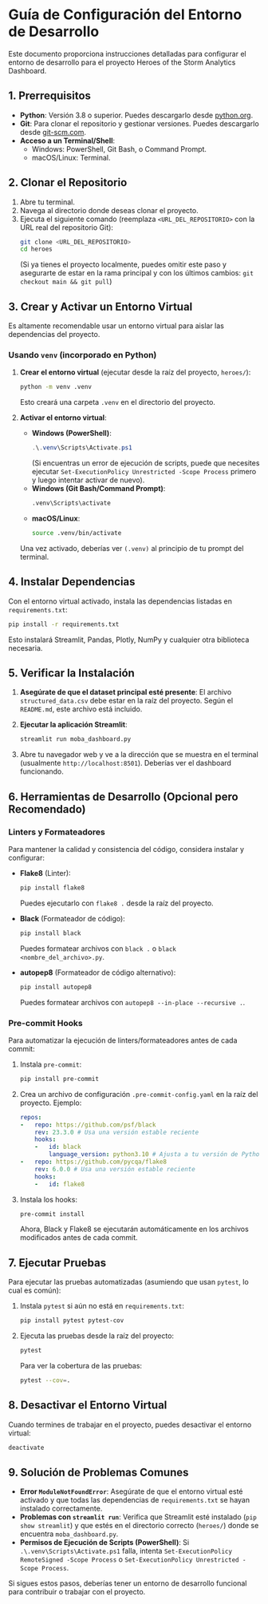 # Guía de Configuración del Entorno de Desarrollo

Este documento proporciona instrucciones detalladas para configurar el entorno de desarrollo para el proyecto Heroes of the Storm Analytics Dashboard.

## 1. Prerrequisitos

*   **Python**: Versión 3.8 o superior. Puedes descargarlo desde [python.org](https://www.python.org/).
*   **Git**: Para clonar el repositorio y gestionar versiones. Puedes descargarlo desde [git-scm.com](https://git-scm.com/).
*   **Acceso a un Terminal/Shell**:
    *   Windows: PowerShell, Git Bash, o Command Prompt.
    *   macOS/Linux: Terminal.

## 2. Clonar el Repositorio

1.  Abre tu terminal.
2.  Navega al directorio donde deseas clonar el proyecto.
3.  Ejecuta el siguiente comando (reemplaza `<URL_DEL_REPOSITORIO>` con la URL real del repositorio Git):
    ```bash
    git clone <URL_DEL_REPOSITORIO>
    cd heroes 
    ```
    (Si ya tienes el proyecto localmente, puedes omitir este paso y asegurarte de estar en la rama principal y con los últimos cambios: `git checkout main && git pull`)

## 3. Crear y Activar un Entorno Virtual

Es altamente recomendable usar un entorno virtual para aislar las dependencias del proyecto.

### Usando `venv` (incorporado en Python)

1.  **Crear el entorno virtual** (ejecutar desde la raíz del proyecto, `heroes/`):
    ```bash
    python -m venv .venv
    ```
    Esto creará una carpeta `.venv` en el directorio del proyecto.

2.  **Activar el entorno virtual**:
    *   **Windows (PowerShell)**:
        ```powershell
        .\.venv\Scripts\Activate.ps1
        ```
        (Si encuentras un error de ejecución de scripts, puede que necesites ejecutar `Set-ExecutionPolicy Unrestricted -Scope Process` primero y luego intentar activar de nuevo).
    *   **Windows (Git Bash/Command Prompt)**:
        ```bash
        .venv\Scripts\activate
        ```
    *   **macOS/Linux**:
        ```bash
        source .venv/bin/activate
        ```
    Una vez activado, deberías ver `(.venv)` al principio de tu prompt del terminal.

## 4. Instalar Dependencias

Con el entorno virtual activado, instala las dependencias listadas en `requirements.txt`:

```bash
pip install -r requirements.txt
```

Esto instalará Streamlit, Pandas, Plotly, NumPy y cualquier otra biblioteca necesaria.

## 5. Verificar la Instalación

1.  **Asegúrate de que el dataset principal esté presente**:
    El archivo `structured_data.csv` debe estar en la raíz del proyecto. Según el `README.md`, este archivo está incluido.

2.  **Ejecutar la aplicación Streamlit**:
    ```bash
    streamlit run moba_dashboard.py
    ```

3.  Abre tu navegador web y ve a la dirección que se muestra en el terminal (usualmente `http://localhost:8501`). Deberías ver el dashboard funcionando.

## 6. Herramientas de Desarrollo (Opcional pero Recomendado)

### Linters y Formateadores

Para mantener la calidad y consistencia del código, considera instalar y configurar:

*   **Flake8** (Linter):
    ```bash
    pip install flake8
    ```
    Puedes ejecutarlo con `flake8 .` desde la raíz del proyecto.

*   **Black** (Formateador de código):
    ```bash
    pip install black
    ```
    Puedes formatear archivos con `black .` o `black <nombre_del_archivo>.py`.

*   **autopep8** (Formateador de código alternativo):
    ```bash
    pip install autopep8
    ```
    Puedes formatear archivos con `autopep8 --in-place --recursive .`.


### Pre-commit Hooks

Para automatizar la ejecución de linters/formateadores antes de cada commit:

1.  Instala `pre-commit`:
    ```bash
    pip install pre-commit
    ```
2.  Crea un archivo de configuración `.pre-commit-config.yaml` en la raíz del proyecto. Ejemplo:
    ```yaml
    repos:
    -   repo: https://github.com/psf/black
        rev: 23.3.0 # Usa una versión estable reciente
        hooks:
        -   id: black
            language_version: python3.10 # Ajusta a tu versión de Python
    -   repo: https://github.com/pycqa/flake8
        rev: 6.0.0 # Usa una versión estable reciente
        hooks:
        -   id: flake8
    ```
3.  Instala los hooks:
    ```bash
    pre-commit install
    ```
    Ahora, Black y Flake8 se ejecutarán automáticamente en los archivos modificados antes de cada commit.

## 7. Ejecutar Pruebas

Para ejecutar las pruebas automatizadas (asumiendo que usan `pytest`, lo cual es común):

1.  Instala `pytest` si aún no está en `requirements.txt`:
    ```bash
    pip install pytest pytest-cov
    ```
2.  Ejecuta las pruebas desde la raíz del proyecto:
    ```bash
    pytest
    ```
    Para ver la cobertura de las pruebas:
    ```bash
    pytest --cov=.
    ```

## 8. Desactivar el Entorno Virtual

Cuando termines de trabajar en el proyecto, puedes desactivar el entorno virtual:

```bash
deactivate
```

## 9. Solución de Problemas Comunes

*   **Error `ModuleNotFoundError`**: Asegúrate de que el entorno virtual esté activado y que todas las dependencias de `requirements.txt` se hayan instalado correctamente.
*   **Problemas con `streamlit run`**: Verifica que Streamlit esté instalado (`pip show streamlit`) y que estés en el directorio correcto (`heroes/`) donde se encuentra `moba_dashboard.py`.
*   **Permisos de Ejecución de Scripts (PowerShell)**: Si `.\.venv\Scripts\Activate.ps1` falla, intenta `Set-ExecutionPolicy RemoteSigned -Scope Process` o `Set-ExecutionPolicy Unrestricted -Scope Process`.

Si sigues estos pasos, deberías tener un entorno de desarrollo funcional para contribuir o trabajar con el proyecto.
